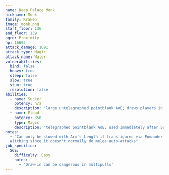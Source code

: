```yaml
---
name: Deep Palace Monk
nickname: Monk
family: Kraken
image: monk.png
start_floor: 136
end_floor: 139
agro: Proximity
hp: 16602
attack_damage: 1091
attack_type: Magic
attack_name: Water
vulnerabilities:
  bind: false
  heavy: true
  sleep: false
  slow: true
  stun: true
  resolution: false
abilities:
  - name: Sucker
    potency: n/a
    description: 'large untelegraphed pointblank AoE; draws players in'
  - name: Flood
    potency: 350
    type: Magic
    description: 'telegraphed pointblank AoE; used immediately after Sucker'
notes:
  - "Can only be slowed with Arm's Length if transfigured via Pomander of
  Witching since it doesn't normally do melee auto-attacks"
job_specifics:
  SGE:
    difficulty: Easy
    notes:
      - 'Draw-in can be dangerous in multipulls'
---
```


